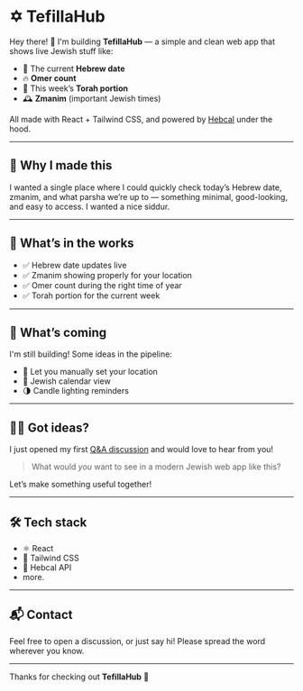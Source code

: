 # ✡️ TefillaHub

Hey there! 👋 I'm building **TefillaHub** — a simple and clean web app that shows live Jewish stuff like:

- 📅 The current **Hebrew date**
- 🔥 **Omer count**
- 📖 This week’s **Torah portion**
- 🕰️ **Zmanim** (important Jewish times)

All made with React + Tailwind CSS, and powered by [Hebcal](https://www.hebcal.com/) under the hood.

---

## 💭 Why I made this

I wanted a single place where I could quickly check today’s Hebrew date, zmanim, and what parsha we’re up to — something minimal, good-looking, and easy to access. I wanted a nice siddur. 

---

## 🚧 What’s in the works

- ✅ Hebrew date updates live
- ✅ Zmanim showing properly for your location
- ✅ Omer count during the right time of year
- ✅ Torah portion for the current week

---

## 🎯 What’s coming

I'm still building! Some ideas in the pipeline:

- 📍 Let you manually set your location
- 📆 Jewish calendar view
- 🌗 Candle lighting reminders

---

## 🙋‍♂️ Got ideas?

I just opened my first [Q&A discussion](https://github.com/orgs/TefillaHub/discussions) and would love to hear from you!

> What would *you* want to see in a modern Jewish web app like this?

Let’s make something useful together!

---

## 🛠 Tech stack

- ⚛️ React
- 🎨 Tailwind CSS
- 📅 Hebcal API
- more. 
---

## 📬 Contact

Feel free to open a discussion, or just say hi! Please spread the word wherever you know. 

---

Thanks for checking out **TefillaHub** 🙌
